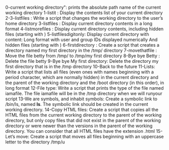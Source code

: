 0-current working directory": prints the absolute path name of the current working directory 
1-listit 	    : Display the contents list of your current directory
2-3-listfiles       : Write a script that changes the working directory to the user’s home directory
3-listfiles         : Display current directory contents in a long format
4-listmorefiles	    : Display current directory contents, including hidden files (starting with )
5-listfilesdigitonly: Display current directory with content:
		      Long format
		      with user and group IDs displayed numerically
		      And hidden files (starting with )
6-firstdirectory    : Create a script that creates a directory named my first directory in the /tmp/ directory
7-movethatfile	    : Move the file betty from /tmp/ to /tmp/my first directory
8-Bye bye Betty     : Delete the file betty
9-Bye bye My first directory: Delete the directory my first directory that is in the /tmp directory
10-Back to the future
11-Lists: Write a script that lists all files (even ones with names beginning with a period character, which are normally hidden) in the current directory and the parent of the working directory and the /boot directory (in this order), in long format
12-File type: Write a script that prints the type of the file named iamafile. The file iamafile will be in the /tmp directory when we will runyour script
13-We are symbols, and inhabit symbols: Create a symbolic link to /bin/ls, named __ls__. The symbolic link should be created in the current working directory.
14-Copy HTML files: Create a script that copies all the HTML files from the current working directory to the parent of the working directory, but only copy files that did not exist in the parent of the working directory or were newer than the versions in the parent of the working directory.
You can consider that all HTML files have the extension .html
15-Let’s move: Create a script that moves all files beginning with an uppercase letter to the directory /tmp/u
